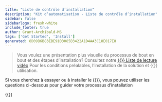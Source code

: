```yaml
---
title: "Liste de contrôle d’installation"
description: "Kit d’automatisation - Liste de contrôle d’installation"
sidebar: false
sidebarlogo: fresh-white
include_footer: true
author: Grant-Archibald-MS
tags: ['Get Started', 'Install']
generated: 8D09B6B83EBE91D3085B3422A1D4AA3C18E017E8
---
```


> Vous voulez une présentation plus visuelle du processus de bout en bout et des étapes d’installation? Consultez notre <a href='https://www.youtube.com/playlist?list=PLi9EhCY4z99VlRg4j7D1Or6XfXbUcEWZy' target='_blank'>{{<product-name>}} Liste de lecture vidéo</a> Pour les conditions préalables, l’installation de la solution et {{<product-name>}} utilisation.

Si vous cherchez à essayer ou à installer le {{<product-name>}}, vous pouvez utiliser les questions ci-dessous pour guider votre processus d’installation

{{<questions name="/content/fr/get-started/install-checklist.json" completed="Merci d’avoir rempli la liste de contrôle d’installation" showNavigationButtons=true locale="fr">}}
